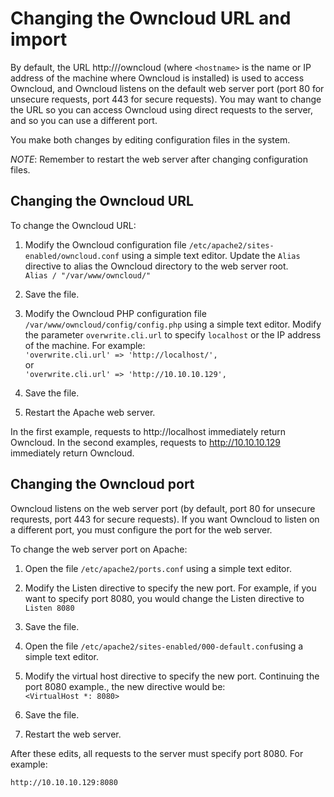 # Changing the Owncloud URL and import

By default, the URL http://<hostname>/owncloud (where `<hostname>` is the name or IP address of the machine where Owncloud is installed) is used to access Owncloud, and Owncloud listens on the default web server port (port 80 for unsecure requests, port 443 for secure requests).  You may want to change  the URL so you can access Owncloud using direct requests to the server, and so you can use a different port.  

You make both changes by editing configuration files in the system.  

_NOTE_:  Remember to restart the web server after changing configuration files.  

## Changing the Owncloud URL

To change the Owncloud URL:

1. Modify the Owncloud configuration file `/etc/apache2/sites-enabled/owncloud.conf` using a simple text editor.  Update the `Alias` directive to alias the Owncloud directory to the web server root.  
  `Alias / "/var/www/owncloud/"`

2. Save the file.

3. Modify the Owncloud PHP configuration file `/var/www/owncloud/config/config.php` using a simple text editor.  Modify the parameter `overwrite.cli.url` to specify `localhost` or the IP address of the machine.  For example:  
  `'overwrite.cli.url' => 'http://localhost/',`  
  or  
  `'overwrite.cli.url' => 'http://10.10.10.129',`

4. Save the file.

5.  Restart the Apache web server.

In the first example, requests to http://localhost immediately return Owncloud.  In the second examples, requests to http://10.10.10.129 immediately return Owncloud.


## Changing the Owncloud port

Owncloud listens on the web server port (by default, port 80 for unsecure requrests, port 443 for secure requests).  If you want Owncloud to listen on a different port, you must configure the port for the web server.

To change the web server port on Apache:

1.  Open the file `/etc/apache2/ports.conf` using a simple text editor.  

2. Modify the Listen directive to specify the new port.  For example, if you want to specify port 8080, you would change the Listen directive to  
`Listen 8080`

3. Save the file.

4. Open the file `/etc/apache2/sites-enabled/000-default.conf`using a simple text editor.  

5. Modify the virtual host directive to specify the new port.  Continuing the port 8080 example., the new directive would be:  
`<VirtualHost *: 8080>`

6. Save the file.

7. Restart the web server.  

After these edits, all requests to the server must specify port 8080.  For example:  

  `http://10.10.10.129:8080`
